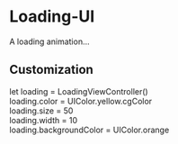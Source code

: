 # Loading-UI

A loading animation...

## Customization

let loading = LoadingViewController() \
loading.color = UIColor.yellow.cgColor \
loading.size = 50 \
loading.width = 10 \
loading.backgroundColor = UIColor.orange
